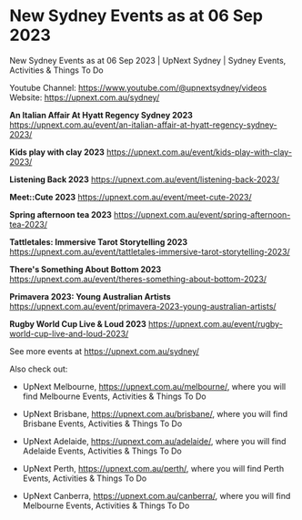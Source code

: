 # New Sydney Events as at 06 Sep 2023
New Sydney Events as at 06 Sep 2023 | UpNext Sydney | Sydney Events, Activities &amp; Things To Do

Youtube Channel: https://www.youtube.com/@upnextsydney/videos 
Website: https://upnext.com.au/sydney/


**An Italian Affair At Hyatt Regency Sydney 2023**
 https://upnext.com.au/event/an-italian-affair-at-hyatt-regency-sydney-2023/

**Kids play with clay 2023**
 https://upnext.com.au/event/kids-play-with-clay-2023/

**Listening Back 2023**
 https://upnext.com.au/event/listening-back-2023/

**Meet::Cute 2023**
 https://upnext.com.au/event/meet-cute-2023/

**Spring afternoon tea 2023**
 https://upnext.com.au/event/spring-afternoon-tea-2023/

**Tattletales: Immersive Tarot Storytelling 2023**
 https://upnext.com.au/event/tattletales-immersive-tarot-storytelling-2023/

**There's Something About Bottom 2023**
 https://upnext.com.au/event/theres-something-about-bottom-2023/

**Primavera 2023: Young Australian Artists**
 https://upnext.com.au/event/primavera-2023-young-australian-artists/

**Rugby World Cup Live & Loud 2023**
 https://upnext.com.au/event/rugby-world-cup-live-and-loud-2023/



See more events at https://upnext.com.au/sydney/


Also check out:

* UpNext Melbourne, https://upnext.com.au/melbourne/, where you will find Melbourne Events, Activities & Things To Do

* UpNext Brisbane, https://upnext.com.au/brisbane/, where you will find Brisbane Events, Activities & Things To Do

* UpNext Adelaide, https://upnext.com.au/adelaide/, where you will find Adelaide Events, Activities & Things To Do

* UpNext Perth, https://upnext.com.au/perth/, where you will find Perth Events, Activities & Things To Do

* UpNext Canberra, https://upnext.com.au/canberra/, where you will find Melbourne Events, Activities & Things To Do